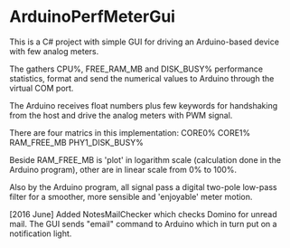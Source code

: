 # ArduinoPerfMeterGui
This is a C# project with simple GUI for driving an Arduino-based device with few analog meters.

The gathers CPU%, FREE_RAM_MB and DISK_BUSY% performance statistics, format and send the numerical values to Arduino through the virtual COM port.

The Arduino receives float numbers plus few keywords for handshaking from the host and drive the analog meters with PWM signal.

There are four matrics in this implementation:
CORE0%
CORE1%
RAM_FREE_MB
PHY1_DISK_BUSY%

Beside RAM_FREE_MB is 'plot' in logarithm scale (calculation done in the Arduino program), other are in linear scale from 0% to 100%.

Also by the Arduino program, all signal pass a digital two-pole low-pass filter for a smoother, more sensible and 'enjoyable' meter motion.

[2016 June]
Added NotesMailChecker which checks Domino for unread mail. The GUI sends "email" command to Arduino which in turn put on a notification light. 
